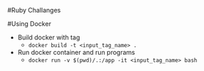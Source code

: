 #Ruby Challanges 

#Using Docker

- Build docker with tag
	- ```docker build -t <input_tag_name> .```
- Run docker container and run programs
	- ```docker run -v $(pwd)/.:/app -it <input_tag_name> bash```

